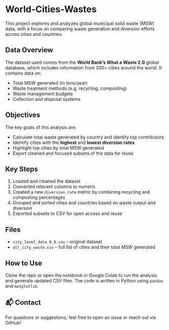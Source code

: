 # World-Cities-Wastes
This project explores and analyzes global municipal solid waste (MSW) data, with a focus on comparing waste generation and diversion efforts across cities and countries.

## Data Overview

The dataset used comes from the **World Bank’s What a Waste 2.0** global database, which includes information from 300+ cities around the world. It contains data on:

- Total MSW generated (in tons/year)
- Waste treatment methods (e.g. recycling, composting)
- Waste management budgets
- Collection and disposal systems

## Objectives

The key goals of this analysis are:

- Calculate total waste generated by country and identify top contributors
- Identify cities with the **highest** and **lowest diversion rates**
- Highlight top cities by total MSW generated
- Export cleaned and focused subsets of the data for reuse

## Key Steps

1. Loaded and cleaned the dataset
2. Converted relevant columns to numeric
3. Created a new `diversion_rate` metric by combining recycling and composting percentages
4. Grouped and sorted cities and countries based on waste output and diversion
5. Exported subsets to CSV for open access and reuse

## Files

- `city_level_data_0_0.csv` – original dataset
- `all_city_waste.csv` – full list of cities and their total MSW generated


## How to Use

Clone the repo or open the notebook in Google Colab to run the analysis and generate updated CSV files. The code is written in Python using `pandas` and `matplotlib`.

## 📬 Contact

For questions or suggestions, feel free to open an issue or reach out via GitHub!
